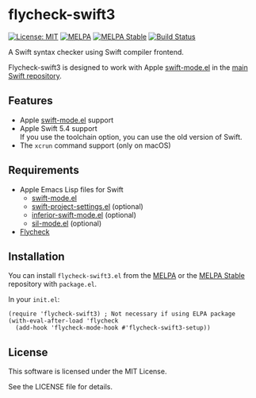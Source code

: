 # flycheck-swift3

[![License: MIT](https://img.shields.io/badge/License-MIT-yellow.svg)](https://opensource.org/licenses/MIT)
[![MELPA](https://melpa.org/packages/flycheck-swift3-badge.svg)](https://melpa.org/#/flycheck-swift3)
[![MELPA Stable](https://stable.melpa.org/packages/flycheck-swift3-badge.svg)](https://stable.melpa.org/#/flycheck-swift3)
[![Build Status](https://api.travis-ci.com/GyazSquare/flycheck-swift3.svg?branch=master)](https://travis-ci.com/GyazSquare/flycheck-swift3)

A Swift syntax checker using Swift compiler frontend.

Flycheck-swift3 is designed to work with Apple [swift-mode.el](https://github.com/apple/swift/blob/master/utils/swift-mode.el) in the [main Swift repository](https://github.com/apple/swift/).

## Features

* Apple [swift-mode.el](https://github.com/apple/swift/blob/master/utils/swift-mode.el) support
* Apple Swift 5.4 support  
  If you use the toolchain option, you can use the old version of Swift.
* The `xcrun` command support (only on macOS)

## Requirements

* Apple Emacs Lisp files for Swift
  * [swift-mode.el](https://raw.githubusercontent.com/apple/swift/master/utils/swift-mode.el)
  * [swift-project-settings.el](https://raw.githubusercontent.com/apple/swift/master/utils/swift-project-settings.el) (optional)
  * [inferior-swift-mode.el](https://raw.githubusercontent.com/apple/swift/master/utils/inferior-swift-mode.el) (optional)
  * [sil-mode.el](https://raw.githubusercontent.com/apple/swift/master/utils/sil-mode.el) (optional)
* [Flycheck](http://www.flycheck.org/)

## Installation

You can install `flycheck-swift3.el` from the [MELPA](https://melpa.org/) or the [MELPA Stable](https://stable.melpa.org/) repository with `package.el`.

In your `init.el`:

```elisp
(require 'flycheck-swift3) ; Not necessary if using ELPA package
(with-eval-after-load 'flycheck
  (add-hook 'flycheck-mode-hook #'flycheck-swift3-setup))
```

## License

This software is licensed under the MIT License.

See the LICENSE file for details.
